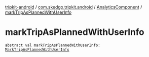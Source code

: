 [tripkit-android](../../index.md) / [com.skedgo.tripkit.android](../index.md) / [AnalyticsComponent](index.md) / [markTripAsPlannedWithUserInfo](./mark-trip-as-planned-with-user-info.md)

# markTripAsPlannedWithUserInfo

`abstract val markTripAsPlannedWithUserInfo: `[`MarkTripAsPlannedWithUserInfo`](../../skedgo.tripkit.analytics/-mark-trip-as-planned-with-user-info/index.md)